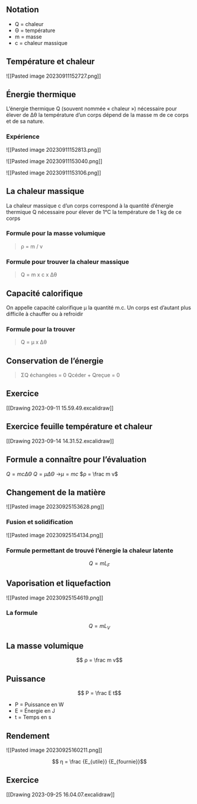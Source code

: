 ## Notation
- Q = chaleur
- Θ = température 
- m = masse
- c = chaleur massique

## Température et chaleur

![[Pasted image 20230911152727.png]]

## Énergie thermique
L’énergie thermique Q (souvent nommée « chaleur ») nécessaire pour élever de Δθ la température d’un corps dépend de la masse m de ce corps et de sa nature.

### Expérience 

![[Pasted image 20230911152813.png]]

![[Pasted image 20230911153040.png]]

![[Pasted image 20230911153106.png]]

##  La chaleur massique 
La chaleur massique c d’un corps correspond à la quantité d’énergie thermique Q nécessaire pour élever de 1°C la température de 1 kg de ce corps

### Formule pour la masse volumique 
>  ρ = m / v

### Formule pour trouver la chaleur massique 

> 	Q = m x c x Δθ

## Capacité calorifique 
On appelle capacité calorifique μ la quantité m.c. Un corps est d’autant plus difficile à chauffer ou à refroidir

### Formule pour la trouver

> 	Q = μ x Δθ

## Conservation de l’énergie 

> 	 ΣQ échangées =  0
> 	 Qcéder + Qreçue = 0


## Exercice 
[[Drawing 2023-09-11 15.59.49.excalidraw]]

## Exercice feuille température et chaleur
[[Drawing 2023-09-14 14.31.52.excalidraw]]


## Formule a connaître pour l’évaluation 
$Q = mcΔΘ$
$Q = μΔΘ$  ->$μ = mc$
$ρ = \frac m v$

## Changement  de la matière 
![[Pasted image 20230925153628.png]]

### Fusion et solidification
![[Pasted image 20230925154134.png]]

### Formule permettant de trouvé l’énergie la chaleur latente
$$Q = m L_F$$
## Vaporisation et liquefaction
![[Pasted image 20230925154619.png]]

### La formule
$$Q = m L_V$$

## La masse volumique
$$ ρ = \frac m v$$
## Puissance
$$ P = \frac E t$$
- P = Puissance en W
- E = Énergie en J
- t = Temps en s

## Rendement 
![[Pasted image 20230925160211.png]]

$$ η = \frac {E_{utile}} {E_{fournie}}$$
## Exercice
[[Drawing 2023-09-25 16.04.07.excalidraw]]